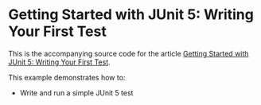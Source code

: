 # Getting Started with JUnit 5: Writing Your First Test

This is the accompanying source code for the article [Getting Started with JUnit 5: Writing Your First Test](http://www.codingrevolution.com/junit-5-getting-started/).

This example demonstrates how to:

- Write and run a simple JUnit 5 test
